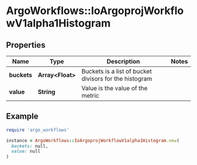 # ArgoWorkflows::IoArgoprojWorkflowV1alpha1Histogram

## Properties

| Name | Type | Description | Notes |
| ---- | ---- | ----------- | ----- |
| **buckets** | **Array&lt;Float&gt;** | Buckets is a list of bucket divisors for the histogram |  |
| **value** | **String** | Value is the value of the metric |  |

## Example

```ruby
require 'argo_workflows'

instance = ArgoWorkflows::IoArgoprojWorkflowV1alpha1Histogram.new(
  buckets: null,
  value: null
)
```

